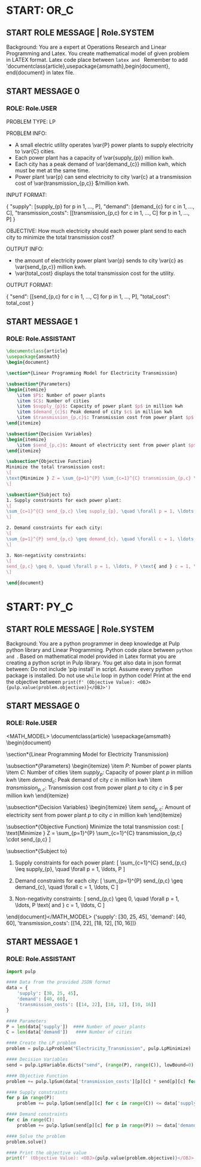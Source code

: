 # START: OR_C 
## START ROLE MESSAGE | Role.SYSTEM 
Background: You are a expert at Operations Research and Linear Programming and Latex. You create mathematical model of given problem in LATEX format. Latex code place between ```latex and ``` Remember to add 'documentclass{article},usepackage{amsmath},begin{document}, end{document} in latex file. 
## START MESSAGE 0 
### ROLE: Role.USER
<DESCRIPTION>
PROBLEM TYPE: LP

PROBLEM INFO:

- A small electric utility operates \var{P} power plants to supply electricity to \var{C} cities.
- Each power plant has a capacity of \var{supply_{p}} million kwh.
- Each city has a peak demand of \var{demand_{c}} million kwh, which must be met at the same time.
- Power plant \var{p} can send electricity to city \var{c} at a transmission cost of \var{transmission_{p,c}} $/million kwh.

INPUT FORMAT: 

{
    "supply": [supply_{p} for p in 1, ..., P],
    "demand": [demand_{c} for c in 1, ..., C],
    "transmission_costs": [[transmission_{p,c} for c in 1, ..., C] for p in 1, ..., P]
}

OBJECTIVE: How much electricity should each power plant send to each city to minimize the total transmission cost?

OUTPUT INFO:

- the amount of electricity power plant \var{p} sends to city \var{c} as \var{send_{p,c}} million kwh.
- \var{total_cost} displays the total transmission cost for the utility.

OUTPUT FORMAT:

{
    "send": [[send_{p,c} for c in 1, ..., C] for p in 1, ..., P],
    "total_cost": total_cost
}

</DESCRIPTION>


## START MESSAGE 1 
### ROLE: Role.ASSISTANT
```latex
\documentclass{article}
\usepackage{amsmath}
\begin{document}

\section*{Linear Programming Model for Electricity Transmission}

\subsection*{Parameters}
\begin{itemize}
    \item $P$: Number of power plants
    \item $C$: Number of cities
    \item $supply_{p}$: Capacity of power plant $p$ in million kwh
    \item $demand_{c}$: Peak demand of city $c$ in million kwh
    \item $transmission_{p,c}$: Transmission cost from power plant $p$ to city $c$ in \$ per million kwh
\end{itemize}

\subsection*{Decision Variables}
\begin{itemize}
    \item $send_{p,c}$: Amount of electricity sent from power plant $p$ to city $c$ in million kwh
\end{itemize}

\subsection*{Objective Function}
Minimize the total transmission cost:
\[
\text{Minimize } Z = \sum_{p=1}^{P} \sum_{c=1}^{C} transmission_{p,c} \cdot send_{p,c}
\]

\subsection*{Subject to}
1. Supply constraints for each power plant:
\[
\sum_{c=1}^{C} send_{p,c} \leq supply_{p}, \quad \forall p = 1, \ldots, P
\]

2. Demand constraints for each city:
\[
\sum_{p=1}^{P} send_{p,c} \geq demand_{c}, \quad \forall c = 1, \ldots, C
\]

3. Non-negativity constraints:
\[
send_{p,c} \geq 0, \quad \forall p = 1, \ldots, P \text{ and } c = 1, \ldots, C
\]

\end{document}
```

# START: PY_C 
## START ROLE MESSAGE | Role.SYSTEM 
Background: You are a python programmer in deep knowledge at Pulp python library and Linear Programming. Python code place between ```python and ```. Based on mathematical model provided in Latex format you are creating a python script in Pulp library. You get also data in json format between: <DATA></DATA> Do not include 'pip install' in script. Assume every python package is installed. Do not use `while` loop in python code! Print at the end the objective between <OBJ></OBJ> `print(f' (Objective Value): <OBJ>{pulp.value(problem.objective)}</OBJ>')` 
## START MESSAGE 0 
### ROLE: Role.USER
<MATH_MODEL>
\documentclass{article}
\usepackage{amsmath}
\begin{document}

\section*{Linear Programming Model for Electricity Transmission}

\subsection*{Parameters}
\begin{itemize}
    \item $P$: Number of power plants
    \item $C$: Number of cities
    \item $supply_{p}$: Capacity of power plant $p$ in million kwh
    \item $demand_{c}$: Peak demand of city $c$ in million kwh
    \item $transmission_{p,c}$: Transmission cost from power plant $p$ to city $c$ in \$ per million kwh
\end{itemize}

\subsection*{Decision Variables}
\begin{itemize}
    \item $send_{p,c}$: Amount of electricity sent from power plant $p$ to city $c$ in million kwh
\end{itemize}

\subsection*{Objective Function}
Minimize the total transmission cost:
\[
\text{Minimize } Z = \sum_{p=1}^{P} \sum_{c=1}^{C} transmission_{p,c} \cdot send_{p,c}
\]

\subsection*{Subject to}
1. Supply constraints for each power plant:
\[
\sum_{c=1}^{C} send_{p,c} \leq supply_{p}, \quad \forall p = 1, \ldots, P
\]

2. Demand constraints for each city:
\[
\sum_{p=1}^{P} send_{p,c} \geq demand_{c}, \quad \forall c = 1, \ldots, C
\]

3. Non-negativity constraints:
\[
send_{p,c} \geq 0, \quad \forall p = 1, \ldots, P \text{ and } c = 1, \ldots, C
\]

\end{document}</MATH_MODEL>
<DATA>
{'supply': [30, 25, 45], 'demand': [40, 60], 'transmission_costs': [[14, 22], [18, 12], [10, 16]]}</DATA>


## START MESSAGE 1 
### ROLE: Role.ASSISTANT
```python
import pulp

#### Data from the provided JSON format
data = {
    'supply': [30, 25, 45], 
    'demand': [40, 60], 
    'transmission_costs': [[14, 22], [18, 12], [10, 16]]
}

#### Parameters
P = len(data['supply'])  #### Number of power plants
C = len(data['demand'])   #### Number of cities

#### Create the LP problem
problem = pulp.LpProblem("Electricity_Transmission", pulp.LpMinimize)

#### Decision Variables
send = pulp.LpVariable.dicts("send", (range(P), range(C)), lowBound=0)

#### Objective Function
problem += pulp.lpSum(data['transmission_costs'][p][c] * send[p][c] for p in range(P) for c in range(C))

#### Supply constraints
for p in range(P):
    problem += pulp.lpSum(send[p][c] for c in range(C)) <= data['supply'][p]

#### Demand constraints
for c in range(C):
    problem += pulp.lpSum(send[p][c] for p in range(P)) >= data['demand'][c]

#### Solve the problem
problem.solve()

#### Print the objective value
print(f' (Objective Value): <OBJ>{pulp.value(problem.objective)}</OBJ>')
```

